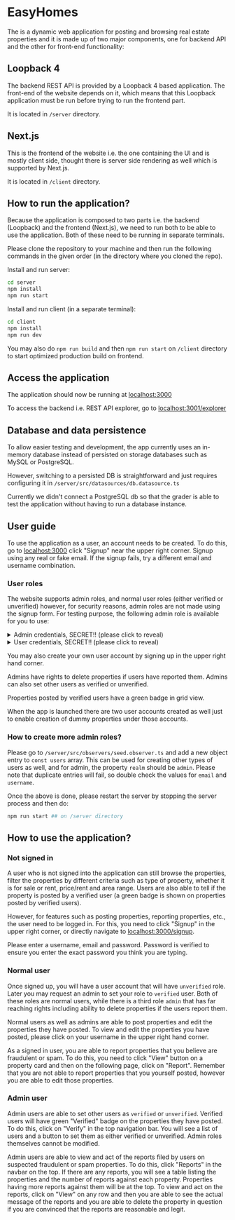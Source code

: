 # EasyHomes

The is a dynamic web application for posting and browsing real estate properties and it is made up of two major components, one for backend API and the other for front-end functionality:

## Loopback 4

The backend REST API is provided by a Loopback 4 based application. The front-end of the website depends on it, which means that this Loopback application must be run before trying to run the frontend part.

It is located in `/server` directory.

## Next.js

This is the frontend of the website i.e. the one containing the UI and is mostly client side, thought there is server side rendering as well which is supported by Next.js.

It is located in `/client` directory.

## How to run the application?

Because the application is composed to two parts i.e. the backend (Loopback) and the frontend (Next.js), we need to run both to be able to use the application. Both of these need to be running in separate terminals.

Please clone the repository to your machine and then run the following commands in the given order (in the directory where you cloned the repo).

Install and run server:

```bash
cd server
npm install
npm run start
```

Install and run client (in a separate terminal):

```bash
cd client
npm install
npm run dev
```

You may also do `npm run build` and then `npm run start` on `/client` directory to start optimized production build on frontend.

## Access the application

The application should now be running at [localhost:3000](http://localhost:3000)

To access the backend i.e. REST API explorer, go to [localhost:3001/explorer](http://localhost:3001/explorer)

## Database and data persistence

To allow easier testing and development, the app currently uses an in-memory database instead of persisted on storage databases such as MySQL or PostgreSQL.

However, switching to a persisted DB is straightforward and just requires configuring it in `/server/src/datasources/db.datasource.ts`

Currently we didn't connect a PostgreSQL db so that the grader is able to test the application without having to run a database instance.

## User guide

To use the application as a user, an account needs to be created. To do this, go to [localhost:3000](http://localhost:3000) click "Signup" near the upper right corner. Signup using any real or fake email. If the signup fails, try a different email and username combination.

### User roles

The website supports admin roles, and normal user roles (either verified or unverified) however, for security reasons, admin roles are not made using the signup form. For testing purpose, the following admin role is available for you to use:

<details>
  <summary>Admin credentials, SECRET!! (please click to reveal)</summary>

  ```JS
  {
      email: "admin1@example.com",
      password: "admin!234"
  }
  ```
</details>
<details>
  <summary>User credentials, SECRET!! (please click to reveal)</summary>

  ```JS
  [
    {
        email: "user1@example.com",
        password: "useruser"
    },
    {
        email: "user2@example.com",
        password: "useruser"
    }
  ]
  ```
</details>

You may also create your own user account by signing up in the upper right hand corner.

Admins have rights to delete properties if users have reported them. Admins can also set other users as verified or unverified.

Properties posted by verified users have a green badge in grid view.

When the app is launched there are two user accounts created as well just to enable creation of dummy properties under those accounts.


### How to create more admin roles?

Please go to `/server/src/observers/seed.observer.ts` and add a new object entry to `const users` array. This can be used for creating other types of users as well, and for admin, the property `realm` should be `admin`. Please note that duplicate entries will fail, so double check the values for `email` and `username`.

Once the above is done, please restart the server by stopping the server process and then do:

```bash
npm run start ## on /server directory
```

## How to use the application?

### Not signed in

A user who is not signed into the application can still browse the properties, filter the properties by different criteria such as type of property, whether it is for sale or rent, price/rent and area range. Users are also able to tell if the property is posted by a verified user (a green badge is shown on properties posted by verified users).

However, for features such as posting properties, reporting properties, etc., the user need to be logged in. For this, you need to click "Signup" in the upper right corner, or directly navigate to [localhost:3000/signup](http://localhost:3000/signup).

Please enter a username, email and password. Password is verified to ensure you enter the exact password you think you are typing.

### Normal user

Once signed up, you will have a user account that will have `unverified` role. Later you may request an admin to set your role to `verified` user. Both of these roles are normal users, while there is a third role `admin` that has far reaching rights including ability to delete properties if the users report them.

Normal users as well as admins are able to post properties and edit the properties they have posted. To view and edit the properties you have posted, please click on your username in the upper right hand corner.

As a signed in user, you are able to report properties that you believe are fraudulent or spam. To do this, you need to click "View" button on a property card and then on the following page, click on "Report". Remember that you are not able to report properties that you yourself posted, however you are able to edit those properties.

### Admin user

Admin users are able to set other users as `verified` or `unverified`. Verified users will have green "Verified" badge on the properties they have posted. To do this, click on "Verify" in the top navigation bar. You will see a list of users and a button to set them as either verified or unverified. Admin roles themselves cannot be modified.

Admin users are able to view and act of the reports filed by users on suspected fraudulent or spam properties. To do this, click "Reports" in the navbar on the top. If there are any reports, you will see a table listing the properties and the number of reports against each property. Properties having more reports against them will be at the top. To view and act on the reports, click on "View" on any row and then you are able to see the actual message of the reports and you are able to delete the property in question if you are convinced that the reports are reasonable and legit.
